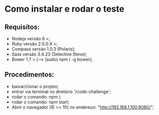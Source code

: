# Como instalar e rodar o teste

## Requisítos:
- Nodejs versão 6 >;
- Ruby versão 2.0.0.X >;
- Compass versão 1.0.3 (Polaris);
- Sass versão 3.4.23 (Selective Steve);
- Bower 1.7 > (--> (sudo) npm i -g bower);


## Procedimentos:
- baixar/clonar o projeto;
- entrar via terminal no diretório '/code-challenge';
- rodar o comando: npm i;
- rodar o comando: npm start;
- Abrir o navegador (IE >= 10) no endereço: "http://192.168.1.100:8080/";